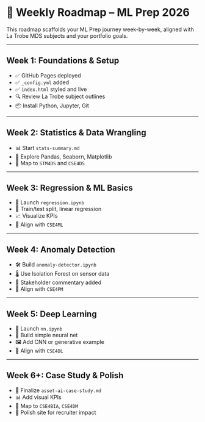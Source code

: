 # 📘 Weekly Roadmap – ML Prep 2026

This roadmap scaffolds your ML Prep journey week-by-week, aligned with La Trobe MDS subjects and your portfolio goals.

---

## Week 1: Foundations & Setup
- ✅ GitHub Pages deployed
- ✅ `_config.yml` added
- ✅ `index.html` styled and live
- 🔍 Review La Trobe subject outlines
- 📦 Install Python, Jupyter, Git

---

## Week 2: Statistics & Data Wrangling
- 📊 Start `stats-summary.md`
- 🧮 Explore Pandas, Seaborn, Matplotlib
- 🧠 Map to `STM4DS` and `CSE4DS`

---

## Week 3: Regression & ML Basics
- 🧪 Launch `regression.ipynb`
- 🔧 Train/test split, linear regression
- 📈 Visualize KPIs
- 🎯 Align with `CSE4ML`

---

## Week 4: Anomaly Detection
- 🛠️ Build `anomaly-detector.ipynb`
- 🌡️ Use Isolation Forest on sensor data
- 🧠 Stakeholder commentary added
- 🎯 Align with `CSE4PM`

---

## Week 5: Deep Learning
- 🧠 Launch `nn.ipynb`
- 🧱 Build simple neural net
- 🖼️ Add CNN or generative example
- 🎯 Align with `CSE4DL`

---

## Week 6+: Case Study & Polish
- 📄 Finalize `asset-ai-case-study.md`
- 📊 Add visual KPIs
- 🧭 Map to `CSE4BIA`, `CSE4DM`
- 🧼 Polish site for recruiter impact
